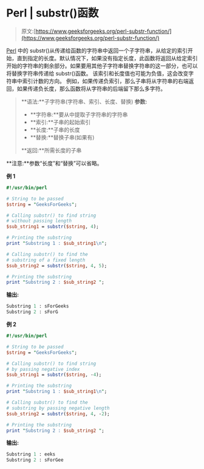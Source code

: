 # Perl | substr()函数

> 原文:[https://www.geeksforgeeks.org/perl-substr-function/](https://www.geeksforgeeks.org/perl-substr-function/)

[Perl](https://www.geeksforgeeks.org/introduction-to-perl/) 中的 substr()从传递给函数的字符串中返回一个子字符串，从给定的索引开始，直到指定的长度。默认情况下，如果没有指定长度，此函数将返回从给定索引开始的字符串的剩余部分。如果要用其他子字符串替换字符串的这一部分，也可以将替换字符串传递给 substr()函数。
该索引和长度值也可能为负值，这会改变字符串中索引计数的方向。
例如，如果传递负索引，那么子串将从字符串的右端返回，如果传递负长度，那么函数将从字符串的后端留下那么多字符。

> **语法:**子字符串(字符串、索引、长度、替换)
> **参数:**
> 
> *   **字符串:**要从中提取子字符串的字符串
> *   **索引:**子串的起始索引
> *   **长度:**子串的长度
> *   **替换:**替换子串(如果有)
> 
> **返回:**所需长度的子串

**注意:**参数“长度”和“替换”可以省略。

**例 1**

```perl
#!/usr/bin/perl

# String to be passed
$string = "GeeksForGeeks";

# Calling substr() to find string 
# without passing length
$sub_string1 = substr($string, 4);

# Printing the substring
print "Substring 1 : $sub_string1\n";

# Calling substr() to find the 
# substring of a fixed length
$sub_string2 = substr($string, 4, 5);

# Printing the substring
print "Substring 2 : $sub_string2 ";
```

**输出:**

```perl
Substring 1 : sForGeeks
Substring 2 : sForG 

```

**例 2**

```perl
#!/usr/bin/perl

# String to be passed
$string = "GeeksForGeeks";

# Calling substr() to find string 
# by passing negative index
$sub_string1 = substr($string, -4);

# Printing the substring
print "Substring 1 : $sub_string1\n";

# Calling substr() to find the 
# substring by passing negative length
$sub_string2 = substr($string, 4, -2);

# Printing the substring
print "Substring 2 : $sub_string2 ";
```

**输出:**

```perl
Substring 1 : eeks
Substring 2 : sForGee 

```